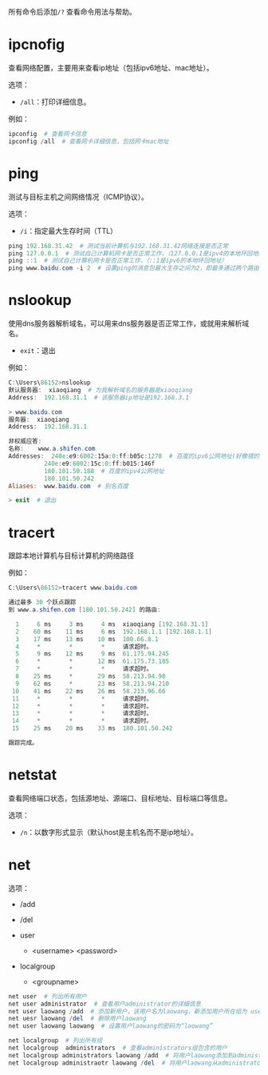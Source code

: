 所有命令后添加`/?` 查看命令用法与帮助。

# ipcnofig

查看网络配置，主要用来查看ip地址（包括ipv6地址、mac地址）。

选项：

- `/all`：打印详细信息。

例如：

```powershell
ipconfig  # 查看网卡信息
ipconfig /all  # 查看网卡详细信息，包括网卡mac地址
```

# ping

测试与目标主机之间网络情况（ICMP协议）。

选项：

- `/i`：指定最大生存时间（TTL）

```powershell
ping 192.168.31.42  # 测试当前计算机与192.168.31.42网络连接是否正常
ping 127.0.0.1  # 测试自己计算机网卡是否正常工作，（127.0.0.1是ipv4的本地环回地址）
ping ::1  # 测试自己计算机网卡是否正常工作，（::1是ipv6的本地环回地址）
ping www.baidu.com -i 2  # 设置ping的消息包最大生存之间为2，即最多通过两个路由器
```

# nslookup

使用dns服务器解析域名，可以用来dns服务器是否正常工作，或就用来解析域名。

- `exit`：退出

例如：

```powershell
C:\Users\86152>nslookup
默认服务器:  xiaoqiang  # 为我解析域名的服务器是xiaoqiang
Address:  192.168.31.1  # 该服务器ip地址是192.168.3.1

> www.baidu.com
服务器:  xiaoqiang
Address:  192.168.31.1

非权威应答:
名称:    www.a.shifen.com
Addresses:  240e:e9:6002:15a:0:ff:b05c:1278  # 百度的ipv6公网地址(好像错的)
          240e:e9:6002:15c:0:ff:b015:146f
          180.101.50.188  # 百度的ipv4公网地址
          180.101.50.242
Aliases:  www.baidu.com  # 别名百度

> exit  # 退出
```

# tracert

跟踪本地计算机与目标计算机的网络路径

例如：

```powershell
C:\Users\86152>tracert www.baidu.com

通过最多 30 个跃点跟踪
到 www.a.shifen.com [180.101.50.242] 的路由:

  1     6 ms     3 ms     4 ms  xiaoqiang [192.168.31.1]
  2    60 ms    11 ms     6 ms  192.168.1.1 [192.168.1.1]
  3    17 ms    13 ms    10 ms  100.66.8.1
  4     *        *        *     请求超时。
  5     9 ms    12 ms     9 ms  61.175.94.245
  6     *        *       12 ms  61.175.73.185
  7     *        *        *     请求超时。
  8    25 ms     *       29 ms  58.213.94.98
  9    62 ms     *       23 ms  58.213.94.210
 10    41 ms    22 ms    26 ms  58.213.96.66
 11     *        *        *     请求超时。
 12     *        *        *     请求超时。
 13     *        *        *     请求超时。
 14     *        *        *     请求超时。
 15    25 ms    20 ms    33 ms  180.101.50.242

跟踪完成。
```

# netstat

查看网络端口状态，包括源地址、源端口、目标地址、目标端口等信息。

选项：

- `/n`：以数字形式显示（默认host是主机名而不是ip地址）。

# net 

选项：

- /add
- /del

- user
  - <username\> <password\>
- localgroup
  - <groupname\>

```powershell
net user  # 列出所有用户
net user administrator  # 查看用户administrator的详细信息
net user laowang /add  # 添加新用户，该用户名为laowang，新添加用户所在组为 users（普通用户）
net uesr laowang /del  # 删除用户laowang
net user laowang laowang  # 设置用户laowang的密码为“laowang”

net localgroup  # 列出所有组
net localgroup  administrators  # 查看administrators组包含的用户
net localgroup administrators laowang /add  # 将用户laowang添加到administrators组中
net localgroup administraotr laowang /del  # 将用户laowang从administrators组中去除（不删除用户）

```

